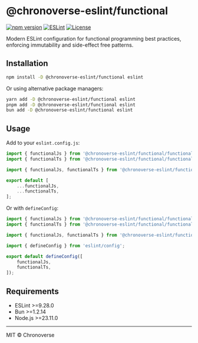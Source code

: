 # @chronoverse-eslint/functional

[![npm version](https://img.shields.io/npm/v/@chronoverse-eslint/functional.svg)](https://www.npmjs.com/package/@chronoverse-eslint/functional)
[![ESLint](https://img.shields.io/badge/ESLint-v9.26.0-4B32C3.svg)](https://eslint.org)
[![License](https://img.shields.io/badge/license-MIT-4B32C3.svg)](LICENSE)

Modern ESLint configuration for functional programming best practices, enforcing immutability and side-effect free patterns.

## Installation

```bash
npm install -D @chronoverse-eslint/functional eslint
```

Or using alternative package managers:

```bash
yarn add -D @chronoverse-eslint/functional eslint
pnpm add -D @chronoverse-eslint/functional eslint
bun add -D @chronoverse-eslint/functional eslint
```

## Usage

Add to your `eslint.config.js`:

```javascript
import { functionalJs } from '@chronoverse-eslint/functional/functional-js';
import { functionalTs } from '@chronoverse-eslint/functional/functional-ts';

import { functionalJs, functionalTs } from '@chronoverse-eslint/functional';

export default [
	...functionalJs,
	...functionalTs,
];
```

Or with `defineConfig`:

```javascript
import { functionalJs } from '@chronoverse-eslint/functional/functional-js';
import { functionalTs } from '@chronoverse-eslint/functional/functional-ts';

import { functionalJs, functionalTs } from '@chronoverse-eslint/functional';

import { defineConfig } from 'eslint/config';

export default defineConfig([
	functionalJs,
	functionalTs,
]);
```

## Requirements

- ESLint >=9.28.0
- Bun >=1.2.14
- Node.js >=23.11.0

---

MIT © Chronoverse
